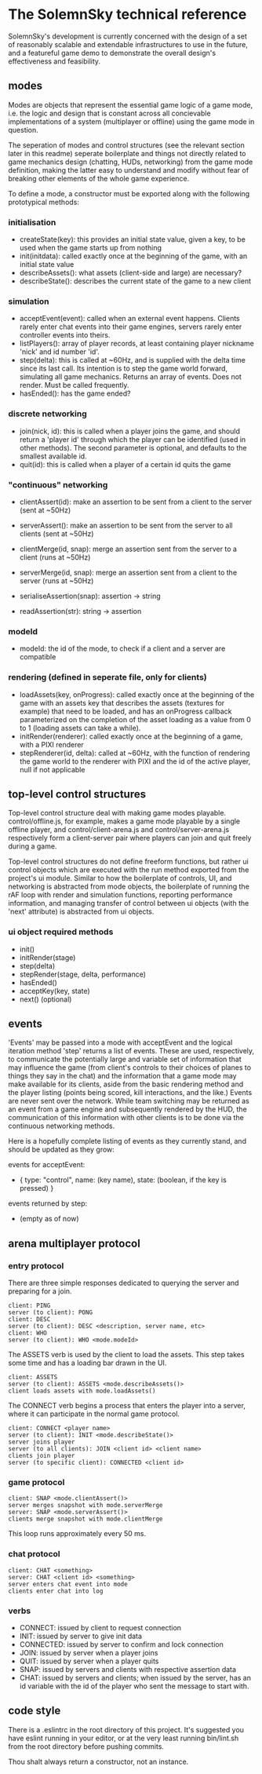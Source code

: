 # The SolemnSky technical reference 

SolemnSky's development is currently concerned with the design of a set of reasonably scalable and extendable infrastructures to use in the future, and a featureful game demo to demonstrate the overall design's effectiveness and feasibility. 

## modes

Modes are objects that represent the essential game logic of a game mode, i.e. the logic and design that is constant across all concievable implementations of a system (multiplayer or offline) using the game mode in question.

The seperation of modes and control structures (see the relevant section later in this readme) seperate boilerplate and things not directly related to game mechanics design (chatting, HUDs, networking) from the game mode definition, making the latter easy to understand and modify without fear of breaking other elements of the whole game experience.

To define a mode, a constructor must be exported along with the following prototypical methods:

### initialisation

- createState(key): this provides an initial state value, given a key, to be used when the game starts up from nothing
- init(initdata): called exactly once at the beginning of the game, with an initial state value
- describeAssets(): what assets (client-side and large) are necessary?
- describeState(): describes the current state of the game to a new client

### simulation

- acceptEvent(event): called when an external event happens. Clients rarely enter chat events into their game engines, servers rarely enter controller events into theirs.
- listPlayers(): array of player records, at least containing player nickname 'nick' and id number 'id'.
- step(delta): this is called at ~60Hz, and is supplied with the delta time since its last call. Its intention is to step the game world forward, simulating all game mechanics. Returns an array of events. Does not render. Must be called frequently.
- hasEnded(): has the game ended?

### discrete networking

- join(nick, id): this is called when a player joins the game, and should return a 'player id' through which the player can be identified (used in other methods). The second parameter is optional, and defaults to the smallest available id.
- quit(id): this is called when a player of a certain id quits the game

### "continuous" networking

- clientAssert(id): make an assertion to be sent from a client to the server (sent at ~50Hz)
- serverAssert(): make an assertion to be sent from the server to all clients (sent at ~50Hz)
- clientMerge(id, snap): merge an assertion sent from the server to a client (runs at ~50Hz)
- serverMerge(id, snap): merge an assertion sent from a client to the server (runs at ~50Hz)

- serialiseAssertion(snap): assertion -> string
- readAssertion(str): string -> assertion

### modeId

- modeId: the id of the mode, to check if a client and a server are compatible

### rendering (defined in seperate file, only for clients)

- loadAssets(key, onProgress): called exactly once at the beginning of the game with an assets key that describes the assets (textures for example) that need to be loaded, and has an onProgress callback parameterized on the completion of the asset loading as a value from 0 to 1 (loading assets can take a while).
- initRender(renderer): called exactly once at the beginning of a game, with a PIXI renderer
- stepRenderer(id, delta): called at ~60Hz, with the function of rendering the game world to the renderer with PIXI and the id of the active player, null if not applicable

## top-level control structures

Top-level control structure deal with making game modes playable. control/offline.js, for example, makes a game mode playable by a single offline player, and control/client-arena.js and control/server-arena.js respectively form a client-server pair where players can join and quit freely during a game. 

Top-level control structures do not define freeform functions, but rather ui control objects which are executed with the run method exported from the project's ui module. Similar to how the boilerplate of controls, UI, and networking is abstracted from mode objects, the boilerplate of running the rAF loop with render and simulation functions, reporting performance information, and managing transfer of control between ui objects (with the 'next' attribute) is abstracted from ui objects. 

### ui object required methods 

- init()
- initRender(stage)
- step(delta)
- stepRender(stage, delta, performance)
- hasEnded()
- acceptKey(key, state)
- next() (optional)

## events

'Events' may be passed into a mode with acceptEvent and the logical iteration method 'step' returns a list of events. These are used, respectively, to communicate the potentially large and variable set of information that may influence the game (from client's controls to their choices of planes to things they say in the chat) and the information that a game mode may make available for its clients, aside from the basic rendering method and the player listing (points being scored, kill interactions, and the like.) Events are never sent over the network. While team switching may be returned as an event from a game engine and subsequently rendered by the HUD, the communication of this information with other clients is to be done via the continuous networking methods.

Here is a hopefully complete listing of events as they currently stand, and should be updated as they grow:

events for acceptEvent:

- { type: "control", name: (key name), state: (boolean, if the key is pressed) }

events returned by step:

- (empty as of now)

## arena multiplayer protocol

### entry protocol

There are three simple responses dedicated to querying the server and preparing for a join.

	client: PING
	server (to client): PONG
	client: DESC
	server (to client): DESC <description, server name, etc>
	client: WHO
	server (to client): WHO <mode.modeId>

The ASSETS verb is used by the client to load the assets. This step takes some time and has a loading bar drawn in the UI.

	client: ASSETS
	server (to client): ASSETS <mode.describeAssets()>
	client loads assets with mode.loadAssets()

The CONNECT verb begins a process that enters the player into a server, where it can participate in the normal game protocol.

	client: CONNECT <player name>
	server (to client): INIT <mode.describeState()>
	server joins player
	server (to all clients): JOIN <client id> <client name>
	clients join player
	server (to specific client): CONNECTED <client id>

### game protocol

	client: SNAP <mode.clientAssert()>
	server merges snapshot with mode.serverMerge
	server: SNAP <mode.serverAssert()>
	clients merge snapshot with mode.clientMerge

This loop runs approximately every 50 ms.

### chat protocol

	client: CHAT <something>
	server: CHAT <client id> <something>
	server enters chat event into mode
	clients enter chat into log

### verbs

- CONNECT: issued by client to request connection
- INIT: issued by server to give init data
- CONNECTED: issued by server to confirm and lock connection
- JOIN: issued by server when a player joins
- QUIT: issued by server when a player quits
- SNAP: issued by servers and clients with respective assertion data
- CHAT: issued by servers and clients; when issued by the server, has an id variable with the id of the player who sent the message to start with.

## code style

There is a .eslintrc in the root directory of this project. It's suggested you have eslint running in your editor, or at the very least running bin/lint.sh from the root directory before pushing commits. 

Thou shalt always return a constructor, not an instance.
